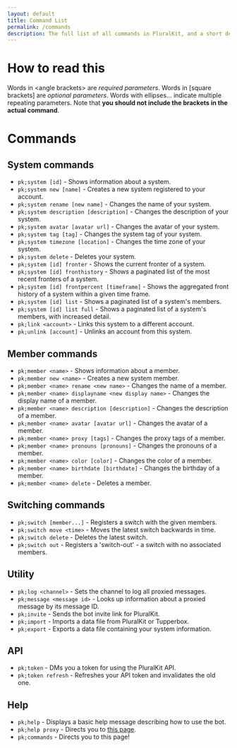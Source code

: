 ```yaml
---
layout: default
title: Command List
permalink: /commands
description: The full list of all commands in PluralKit, and a short description of what they do.
---
```


# How to read this
Words in \<angle brackets> are *required parameters*. Words in [square brackets] are *optional parameters*. Words with ellipses... indicate multiple repeating parameters. Note that **you should not include the brackets in the actual command**.

# Commands
## System commands
- `pk;system [id]` - Shows information about a system.
- `pk;system new [name]` - Creates a new system registered to your account.
- `pk;system rename [new name]` - Changes the name of your system.
- `pk;system description [description]` - Changes the description of your system.
- `pk;system avatar [avatar url]` - Changes the avatar of your system.
- `pk;system tag [tag]` - Changes the system tag of your system.
- `pk;system timezone [location]` - Changes the time zone of your system.
- `pk;system delete` - Deletes your system.
- `pk;system [id] fronter` - Shows the current fronter of a system.
- `pk;system [id] fronthistory` - Shows a paginated list of the most recent fronters of a system.
- `pk;system [id] frontpercent [timeframe]` - Shows the aggregated front history of a system within a given time frame.
- `pk;system [id] list` - Shows a paginated list of a system's members.
- `pk;system [id] list full` - Shows a paginated list of a system's members, with increased detail.
- `pk;link <account>` - Links this system to a different account.
- `pk;unlink [account]` - Unlinks an account from this system.
## Member commands
- `pk;member <name>` - Shows information about a member.
- `pk;member new <name>` - Creates a new system member.
- `pk;member <name> rename <new name>` - Changes the name of a member.
- `pk;member <name> displayname <new display name>` - Changes the display name of a member.
- `pk;member <name> description [description]` - Changes the description of a member.
- `pk;member <name> avatar [avatar url]` - Changes the avatar of a member.
- `pk;member <name> proxy [tags]` - Changes the proxy tags of a member.
- `pk;member <name> pronouns [pronouns]` - Changes the pronouns of a member.
- `pk;member <name> color [color]` - Changes the color of a member.
- `pk;member <name> birthdate [birthdate]` - Changes the birthday of a member.
- `pk;member <name> delete` - Deletes a member.
## Switching commands
- `pk;switch [member...]` - Registers a switch with the given members.
- `pk;switch move <time>` - Moves the latest switch backwards in time.
- `pk;switch delete` - Deletes the latest switch.
- `pk;switch out` - Registers a 'switch-out' - a switch with no associated members.
## Utility
- `pk;log <channel>` - Sets the channel to log all proxied messages.
- `pk;message <message id>` - Looks up information about a proxied message by its message ID.
- `pk;invite` - Sends the bot invite link for PluralKit.
- `pk;import` - Imports a data file from PluralKit or Tupperbox.
- `pk;export` - Exports a data file containing your system information.
## API
- `pk;token` - DMs you a token for using the PluralKit API.
- `pk;token refresh` - Refreshes your API token and invalidates the old one.
## Help
- `pk;help` - Displays a basic help message describing how to use the bot.
- `pk;help proxy` - Directs you to [this page](/guide#proxying).
- `pk;commands` - Directs you to this page!